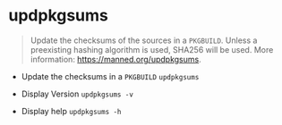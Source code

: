 # updpkgsums
> Update the checksums of the sources in a `PKGBUILD`.
> Unless a preexisting hashing algorithm is used, SHA256 will be used.
> More information: <https://manned.org/updpkgsums>.

- Update the checksums in a `PKGBUILD`
`updpkgsums`

- Display Version
`updpkgsums -v`

- Display help
`updpkgsums -h`
